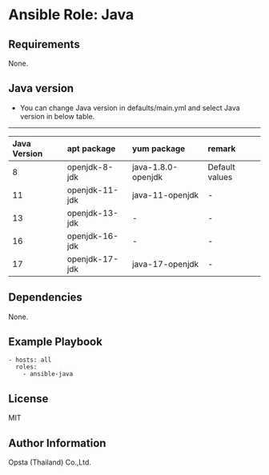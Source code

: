 # Ansible Role: Java



## Requirements

None.

## Java version
- You can change Java version in defaults/main.yml and select Java version in below table.

---
| Java Version  | apt package    | yum package        | remark         |
| :-            | :-             | :-                 | :-----         |
| 8             | openjdk-8-jdk  | java-1.8.0-openjdk | Default values |
| 11            | openjdk-11-jdk | java-11-openjdk    | -              |
| 13            | openjdk-13-jdk | -                  | -              |
| 16            | openjdk-16-jdk | -                  | -              |
| 17            | openjdk-17-jdk | java-17-openjdk    | -              |




## Dependencies

None.

## Example Playbook

    - hosts: all
      roles:
        - ansible-java


## License

MIT

## Author Information

Opsta (Thailand) Co.,Ltd.

